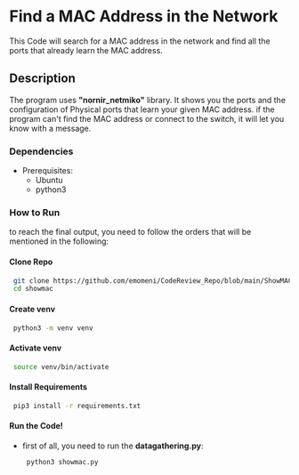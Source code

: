 # Find a MAC Address in the Network
This Code will search for a MAC address in the network and find all the ports that already learn the MAC address.

## Description
The program uses **"nornir_netmiko"** library. It shows you the ports and the configuration of Physical ports that learn your given MAC address.
if the program can't find the MAC address or connect to the switch, it will let you know with a message.

### Dependencies
* Prerequisites:
  - Ubuntu
  - python3

### How to Run
to reach the final output, you need to follow the orders that will be mentioned in the following:

#### Clone Repo
   ```bash
    git clone https://github.com/emomeni/CodeReview_Repo/blob/main/ShowMAC/showmac.py
    cd showmac
```
#### Create venv
   ```bash
    python3 -m venv venv
```
#### Activate venv
   ```bash
    source venv/bin/activate
```
#### Install Requirements
   ```bash
    pip3 install -r requirements.txt
```
#### Run the Code!
* first of all, you need to run the **datagathering.py**:
   ```bash
    python3 showmac.py
